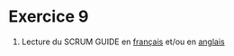 # Exercice 9

1. Lecture du SCRUM GUIDE en [français](https://scrumguides.org/docs/scrumguide/v2020/2020-Scrum-Guide-French.pdf) et/ou en [anglais](https://scrumguides.org/scrum-guide.html)